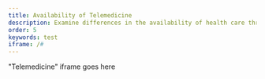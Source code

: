 ```yaml
---
title: Availability of Telemedicine
description: Examine differences in the availability of health care through telephone or video appointments during the COVID-19 pandemic for Medicare beneficiaries.
order: 5
keywords: test
iframe: /#
---
```


"Telemedicine" iframe goes here
